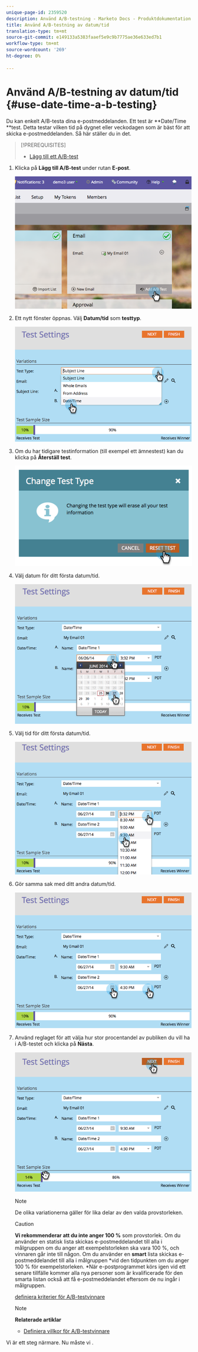 ```yaml
---
unique-page-id: 2359520
description: Använd A/B-testning - Marketo Docs - Produktdokumentation
title: Använd A/B-testning av datum/tid
translation-type: tm+mt
source-git-commit: e149133a5383faaef5e9c9b7775ae36e633ed7b1
workflow-type: tm+mt
source-wordcount: '269'
ht-degree: 0%

---
```



# Använd A/B-testning av datum/tid {#use-date-time-a-b-testing}

Du kan enkelt A/B-testa dina e-postmeddelanden. Ett test är **Date/Time **test. Detta testar vilken tid på dygnet eller veckodagen som är bäst för att skicka e-postmeddelanden. Så här ställer du in det.

>[!PREREQUISITES]
>
>* [Lägg till ett A/B-test](add-an-a-b-test.md)

>



1. Klicka på **Lägg till A/B-test** under rutan **E-post**.

   ![](assets/image2014-9-12-15-3a41-3a3.png)

1. Ett nytt fönster öppnas. Välj **Datum/tid** som **testtyp**.

   ![](assets/image2014-9-12-15-3a41-3a12.png)

1. Om du har tidigare testinformation (till exempel ett ämnestest) kan du klicka på **Återställ test**.

   ![](assets/image2014-9-12-15-3a41-3a19.png)

1. Välj datum för ditt första datum/tid.

   ![](assets/image2014-9-12-15-3a41-3a26.png)

1. Välj tid för ditt första datum/tid.

   ![](assets/image2014-9-12-15-3a41-3a33.png)

1. Gör samma sak med ditt andra datum/tid.

   ![](assets/image2014-9-12-15-3a41-3a40.png)

1. Använd reglaget för att välja hur stor procentandel av publiken du vill ha i A/B-testet och klicka på **Nästa**.

   ![](assets/image2014-9-12-15-3a41-3a53.png)

   >[!NOTE]
   >
   >De olika variationerna gäller för lika delar av den valda provstorleken.

   >[!CAUTION]
   >
   >**Vi rekommenderar att du inte anger 100 %** som provstorlek. Om du använder en statisk lista skickas e-postmeddelandet till alla i målgruppen om du anger att exempelstorleken ska vara 100 %, och vinnaren går inte till någon. Om du använder en **smart** lista skickas e-postmeddelandet till alla i målgruppen *vid den tidpunkten om du anger 100 % för exempelstorleken. *När e-postprogrammet körs igen vid ett senare tillfälle kommer alla nya personer som är kvalificerade för den smarta listan också att få e-postmeddelandet eftersom de nu ingår i målgruppen.

   [definiera kriterier för A/B-testvinnare](define-the-a-b-test-winner-criteria.md)

   >[!NOTE]
   >
   >**Relaterade artiklar**
   >
   >    
   >    
   >    * [Definiera villkor för A/B-testvinnare](define-the-a-b-test-winner-criteria.md)


Vi är ett steg närmare. Nu måste vi .